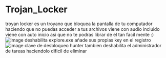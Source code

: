 # Trojan_Locker
troyan locker es un troyano que bloquea la pantalla de tu computador haciendo que no puedas acceder a tus archivos  viene con audio incluido  viene con auto inicio asi que no te podras librar de el tan facil mente :)
![image](https://user-images.githubusercontent.com/91295669/134610338-dc283c63-5815-4ffc-8462-d2ac4b2a829b.png)
deshabilita  explore.exe  añade sus propias key en el registro 
![image](https://user-images.githubusercontent.com/91295669/134610489-87718118-eb30-43a5-8a20-483ea8610c98.png)
clave de  desbloqueo  hunter 
tambien deshabilita el administrador de tareas haciendolo dificil de eliminar 


